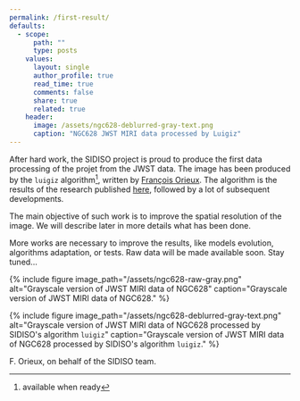 ```yaml
---
permalink: /first-result/
defaults:
  - scope:
      path: ""
      type: posts
    values:
      layout: single
      author_profile: true
      read_time: true
      comments: false
      share: true
      related: true
    header:
      image: /assets/ngc628-deblurred-gray-text.png
      caption: "NGC628 JWST MIRI data processed by Luigiz"
---
```


After hard work, the SIDISO project is proud to produce the first data processing of the projet from the JWST data. The image has been produced by the `luigiz` algorithm[^1], written by [François Orieux](https://pro.orieux.fr). The algorithm is the results of the research published [here](https://doi.org/10.1109/TCI.2020.2998170), followed by a lot of subsequent developments.

The main objective of such work is to improve the spatial resolution of the image. We will describe later in more details what has been done.

More works are necessary to improve the results, like models evolution, algorithms adaptation, or tests. Raw data will be made available soon. Stay tuned...

{% include figure image_path="/assets/ngc628-raw-gray.png" alt="Grayscale version of JWST MIRI data of NGC628" caption="Grayscale version of JWST MIRI data of NGC628." %}

{% include figure image_path="/assets/ngc628-deblurred-gray-text.png" alt="Grayscale version of JWST MIRI data of NGC628 processed by SIDISO's algorithm `luigiz`" caption="Grayscale version of JWST MIRI data of NGC628 processed by SIDISO's algorithm `luigiz`." %}

F. Orieux, on behalf of the SIDISO team.

[^1]: available when ready
